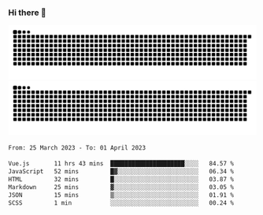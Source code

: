 ### Hi there 👋

![GitHub Snake Light](https://raw.githubusercontent.com/jichangee/jichangee/output/github-snake.svg#gh-light-mode-only)
![GitHub Snake dark](https://raw.githubusercontent.com/jichangee/jichangee/output/github-snake-dark.svg#gh-dark-mode-only)

<!--START_SECTION:waka-->

```text
From: 25 March 2023 - To: 01 April 2023

Vue.js       11 hrs 43 mins  █████████████████████░░░░   84.57 %
JavaScript   52 mins         █▓░░░░░░░░░░░░░░░░░░░░░░░   06.34 %
HTML         32 mins         █░░░░░░░░░░░░░░░░░░░░░░░░   03.87 %
Markdown     25 mins         ▓░░░░░░░░░░░░░░░░░░░░░░░░   03.05 %
JSON         15 mins         ▒░░░░░░░░░░░░░░░░░░░░░░░░   01.91 %
SCSS         1 min           ░░░░░░░░░░░░░░░░░░░░░░░░░   00.24 %
```

<!--END_SECTION:waka-->

<!--
![GitHub Snake Light](github-snake.svg#gh-light-mode-only)
![GitHub Snake dark](github-snake-dark.svg#gh-dark-mode-only)
-->

<!--
**jichangee/jichangee** is a ✨ _special_ ✨ repository because its `README.md` (this file) appears on your GitHub profile.

Here are some ideas to get you started:

- 🔭 I’m currently working on ...
- 🌱 I’m currently learning ...
- 👯 I’m looking to collaborate on ...
- 🤔 I’m looking for help with ...
- 💬 Ask me about ...
- 📫 How to reach me: ...
- 😄 Pronouns: ...
- ⚡ Fun fact: ...
-->
